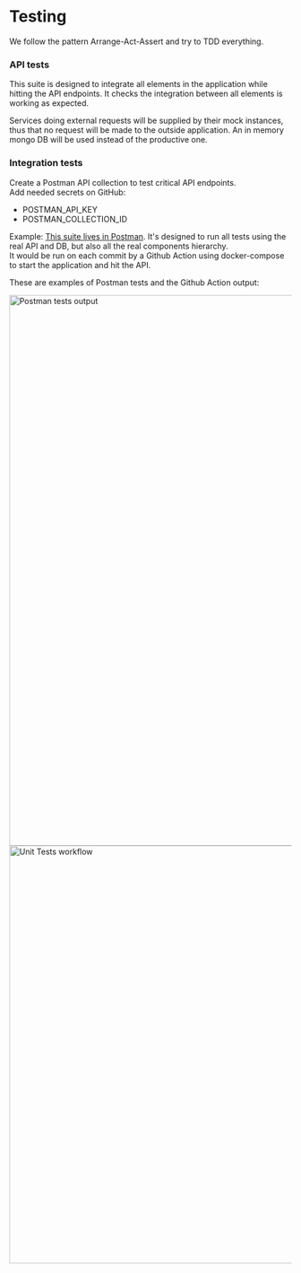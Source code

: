 # Testing 

We follow the pattern Arrange-Act-Assert and try to TDD everything.


### API tests

This suite is designed to integrate all elements in the application while hitting the API endpoints.
It checks the integration between all elements is working as expected.

Services doing external requests will be supplied by their mock instances, thus that no request will be made to the outside application. 
An in memory mongo DB will be used instead of the productive one.


### Integration tests

Create a Postman API collection to test critical API endpoints.   
Add needed secrets on GitHub:
* POSTMAN_API_KEY
* POSTMAN_COLLECTION_ID


Example: [This suite lives in Postman](https://www.postman.com/edymberg/workspace/team-workspace/api/b32b9774-29f2-4ff8-a087-29360ebbd87b?action=share&creator=2930866). 
It's designed to run all tests using the real API and DB, but also all the real components hierarchy.   
It would be run on each commit by a Github Action using docker-compose to start the application and hit the API.

These are examples of Postman tests and the Github Action output:

<img width="982" alt="Postman tests output" src="https://github.com/GianFF/express-mongo-template/assets/11510367/0b4688dd-f518-4c73-bcc3-cd4f56ed1ae2">
<img width="745" alt="Unit Tests workflow" src="https://github.com/GianFF/express-mongo-template/assets/11510367/514de8cb-d54c-4b67-888b-a6f719074e6e">
